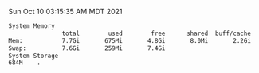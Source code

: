 Sun Oct 10 03:15:35 AM MDT 2021
```bash
System Memory
               total        used        free      shared  buff/cache   available
Mem:           7.7Gi       675Mi       4.8Gi       8.0Mi       2.2Gi       6.7Gi
Swap:          7.6Gi       259Mi       7.4Gi
System Storage
684M	.
```
